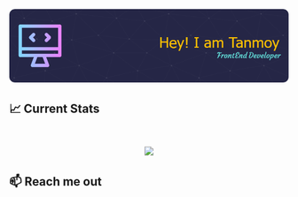<a href="https://www.linkedin.com/in/tnmy-srkr/">
<img src="https://raw.githubusercontent.com/mr-tnmy-srkr/mr-tnmy-srkr/main/images/github-header-image.png" />
</a>

## :chart_with_upwards_trend: Current Stats

<br />
<p align="center">
  <img width="70%" src="https://github-readme-streak-stats.herokuapp.com?user=mr-tnmy-srkr&theme=dark&date_format=j%20M%5B%20Y%5D&card_width=500" />
</p>

## :mailbox: Reach me out

<br />

